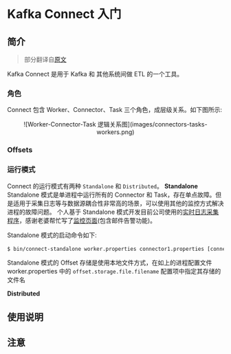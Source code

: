 Kafka Connect 入门
=================
## 简介

>部分翻译自[原文](http://docs.confluent.io/3.0.0/connect/userguide.html)

Kafka Connect 是用于 Kafka 和 其他系统间做 ETL 的一个工具。

### 角色
Connect 包含 Worker、Connector、Task 三个角色，成层级关系。如下图所示:
<center>![Worker-Connector-Task 逻辑关系图](images/connectors-tasks-workers.png)</center>

### Offsets

### 运行模式
Connect 的运行模式有两种 `Standalone` 和 `Distributed`。
**Standalone**
Standalone 模式是单进程中运行所有的 Connector 和 Task，存在单点故障。但是适用于采集日志等与数据源耦合性非常高的场景，可以使用其他的监控方式解决进程的故障问题。
个人基于 Standalone 模式开发目前公司使用的[实时日志采集程序](https://github.com/hk-Lei/thor)，感谢老婆帮忙写了[监控页面](https://github.com/hk-Lei/thor-ui)(包含邮件告警功能)。

Standalone 模式的启动命令如下:
``` bash
$ bin/connect-standalone worker.properties connector1.properties [connector2.properties connector3.properties ...]
```

Standalone 模式的 Offset 存储是使用本地文件方式，在如上的进程配置文件 worker.properties 中的 `offset.storage.file.filename` 配置项中指定其存储的文件名

**Distributed**


## 使用说明



## 注意
